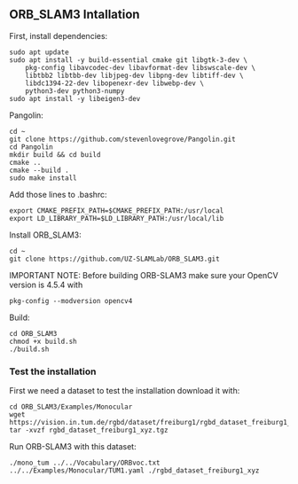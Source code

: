 ## ORB_SLAM3 Intallation

First, install dependencies:
```
sudo apt update
sudo apt install -y build-essential cmake git libgtk-3-dev \
    pkg-config libavcodec-dev libavformat-dev libswscale-dev \
    libtbb2 libtbb-dev libjpeg-dev libpng-dev libtiff-dev \
    libdc1394-22-dev libopenexr-dev libwebp-dev \
    python3-dev python3-numpy
sudo apt install -y libeigen3-dev
```

Pangolin:
```
cd ~
git clone https://github.com/stevenlovegrove/Pangolin.git
cd Pangolin
mkdir build && cd build
cmake ..
cmake --build .
sudo make install
```

Add those lines to .bashrc:
```
export CMAKE_PREFIX_PATH=$CMAKE_PREFIX_PATH:/usr/local
export LD_LIBRARY_PATH=$LD_LIBRARY_PATH:/usr/local/lib
```

Install ORB_SLAM3:
```
cd ~
git clone https://github.com/UZ-SLAMLab/ORB_SLAM3.git
```

IMPORTANT NOTE: Before building ORB-SLAM3 make sure your OpenCV version is 4.5.4 with 
```
pkg-config --modversion opencv4
```

Build:
```
cd ORB_SLAM3
chmod +x build.sh
./build.sh
```


### Test the installation

First we need a dataset to test the installation download it with:

```
cd ORB_SLAM3/Examples/Monocular
wget https://vision.in.tum.de/rgbd/dataset/freiburg1/rgbd_dataset_freiburg1_xyz.tgz
tar -xvzf rgbd_dataset_freiburg1_xyz.tgz
```

Run ORB-SLAM3 with this dataset:
```
./mono_tum ../../Vocabulary/ORBvoc.txt ../../Examples/Monocular/TUM1.yaml ./rgbd_dataset_freiburg1_xyz

```
